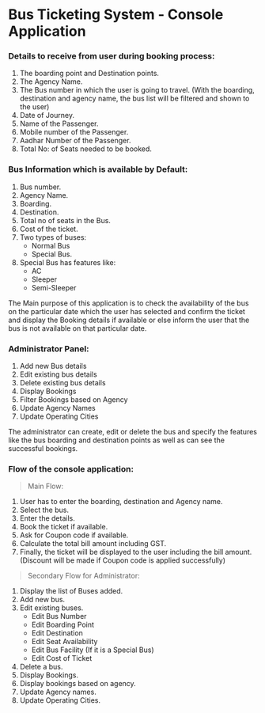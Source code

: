 # Bus Ticketing System - Console Application

### Details to receive from user during booking process:
1. The boarding point and Destination points.
2. The Agency Name.
3. The Bus number in which the user is going to travel. (With the boarding, destination and agency name, the bus list will be filtered and shown to the user)
4. Date of Journey.
5. Name of the Passenger.
6. Mobile number of the Passenger.
7. Aadhar Number of the Passenger.
8. Total No: of Seats needed to be booked.

### Bus Information which is available by Default:
1. Bus number.
2. Agency Name.
3. Boarding.
4. Destination.
5. Total no of seats in the Bus.
6. Cost of the ticket.
7. Two types of buses:
    - Normal Bus
    - Special Bus.
8. Special Bus has features like:
    - AC
    - Sleeper
    - Semi-Sleeper

The Main purpose of this application is to check the availability of the bus on the particular date which the user has selected and confirm the ticket and display the Booking details if available or else inform the user that the bus is not available on that particular date.  

### Administrator Panel:
1. Add new Bus details
2. Edit existing bus details
3. Delete existing bus details
4. Display Bookings
5. Filter Bookings based on Agency
6. Update Agency Names
7. Update Operating Cities

The administrator can create, edit or delete the bus and specify the features like the bus boarding and destination points as well as can see the successful bookings.

### Flow of the console application:
> Main Flow:
1. User has to enter the boarding, destination and Agency name.
2. Select the bus.
3. Enter the details.
3. Book the ticket if available.
4. Ask for Coupon code if available.
5. Calculate the total bill amount including GST.
6. Finally, the ticket will be displayed to the user including the bill amount.(Discount will be made if Coupon code is applied successfully)

> Secondary Flow for Administrator:
1. Display the list of Buses added.
2. Add new bus.
3. Edit existing buses.
    - Edit Bus Number
    - Edit Boarding Point
    - Edit Destination
    - Edit Seat Availability 
    - Edit Bus Facility (If it is a Special Bus)
    - Edit Cost of Ticket
4. Delete a bus.
5. Display Bookings.
6. Display bookings based on agency.
7. Update Agency names.
8. Update Operating Cities.
